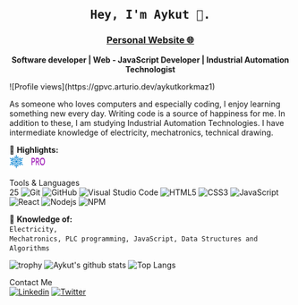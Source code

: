 <h2 align='center'><samp><strong>Hey, I'm Aykut 👋.</strong></samp></h2>
<h3 align='center'><strong><a href="http://aykut.codes" target="_blank">Personal Website 🌐</a></strong></h3>
<p align='center'><strong>Software developer | Web - JavaScript Developer | Industrial Automation Technologist</strong></p>
![Profile views](https://gpvc.arturio.dev/aykutkorkmaz1)

As someone who loves computers and especially coding, I enjoy learning something new every day. Writing code is a source of happiness for me. In addition to these, I am studying Industrial Automation Technologies. I have intermediate knowledge of electricity, mechatronics, technical drawing.

🚩 **Highlights:** <br>
<a><img src='https://raw.githubusercontent.com/acervenky/animated-github-badges/master/assets/acbadge.gif' width='25' height='25'></a> <a><img src='https://raw.githubusercontent.com/acervenky/animated-github-badges/master/assets/pro.gif' width='25' height='25'></a> 

Tools & Languages <br>25
![Git](https://img.shields.io/badge/-Git-000000?style=flat&logo=git&logoColor=F05032&labelColor=ffffff)
![GitHub](https://img.shields.io/badge/-GitHub-000000?style=flat&logo=github&logoColor=000000&labelColor=ffffff)
![Visual Studio Code](https://img.shields.io/badge/-VSCode-000000?style=flat&logo=visual-studio-code&labelColor=007ACC)
![HTML5](https://img.shields.io/badge/-HTML5-000000?style=flat&logo=html5&logoColor=ffffff&labelColor=E34F26)
![CSS3](https://img.shields.io/badge/-CSS3-000000?style=flat&logo=css3&logoColor=ffffff&labelColor=1572B6) 
![JavaScript](https://img.shields.io/badge/-JavaScript-000000?style=flat&logo=javascript)
![React](https://img.shields.io/badge/-React-000000?style=flat&logo=react)
![Nodejs](https://img.shields.io/badge/-Nodejs-000000?style=flat&logo=Node.js)
![NPM](https://img.shields.io/badge/-npm-000000?style=flat&logo=npm&labelColor=ffffff)

🤔 **Knowledge of:**<br>
<code>Electricity, Mechatronics, PLC programming, JavaScript, Data Structures and Algorithms</code>

![trophy](https://github-profile-trophy.vercel.app/?username=aykutkorkmaz1)
![Aykut's github stats](https://github-readme-stats.vercel.app/api?username=aykutkorkmaz1&theme=chartreuse-dark&show_icons=true)
![Top Langs](https://github-readme-stats.vercel.app/api/top-langs/?username=aykutkorkmaz1&layout=compact&theme=chartreuse-dark&show_icons=true)


Contact Me <br>
[![Linkedin](https://img.shields.io/badge/LinkedIn-Aykut%20Korkmaz-blue?logo=Linkedin&logoColor=blue&labelColor=black)](https://www.linkedin.com/in/aykutkorkmazx/)
[![Twitter](https://img.shields.io/badge/Twitter-Aykut%20Korkmaz-blue?logo=Twitter&logoColor=blue&labelColor=black)](https://twitter.com/AykutKorkmazX)